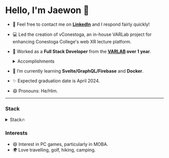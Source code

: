 # Hello, I'm Jaewon 👋
  
- :speech_balloon: Feel free to contact me on **[LinkedIn](https://www.linkedin.com/in/jaewon-yang/)** and I respond fairly quickly!

- 💻 Led the creation of vConestoga, an in-house VARLab project for enhancing Conestoga College's web XR lecture platform.
- 🔭 Worked as a **Full Stack Developer** from the **[VARLAB](https://www.linkedin.com/company/varlab-virtual-and-augmented-reality-lab/mycompany/) over 1 year**.
  <details>
    <summary>Accomplishments</summary>
    
    - Implemented advanced functionalities for both VR and desktop avatars, including features like lip sync, arm synchronization using inverse kinematics, and real-time face emotion synchronization, elevating the immersive experience for users.
    
    - Designed and developed the web entry point for lecture spaces using React and Redux, seamlessly integrating Single Sign-On (SSO) LTI authentication with Microsoft Azure and D2L, ensuring a secure and streamlined user experience.
      
    - Established an automated asset optimization that efficiently compresses 3D assets into various formats tailored to different platforms and technologies' specific needs and preferences.
      
    - Boosted performance by migrating an existing educational simulation to WebGL, enhancing interactivity and visual fidelity. Integrated tailored analytics through Microsoft PlayFab to provide detailed insights, further optimizing the learning experience.
  </details>
- :memo: I’m currently learning **Svelte/GraphQL/Firebase** and **Docker**.
- ✨ Expected graduation date is April 2024.

- 😄 Pronouns: He/Him.

---
### Stack ###
  <details>
    <summary>Stack🔥</summary>

| LANGUAGES       | FRAMEWORKS/LIBRARIES | DB/Tools           | TESTING    | CLOUD/SERVER    | CI/CD      |
| :-------------: | :------------------: | :----------------: | :--------: | :--------------:|:---------: |
| JavaScript(ES8) | React.js/Next.js/Redux| Oracle/MySQL            | Selenium   | Google Firebase | Docker    |
| TypeScript      | Node.js/Express.js   | MongoDB            | C# Unit Test| Microsoft Azure|            |           
| Java/JSP/Android| Angular              | GraphQL/Firebase   | JMeter     | Netlify         |            |
| Python          | TailwindCSS          | Vite/Webpack       |            | Github page     |            |
| HTML5/CSS3      | Material-UI          | Git/Bitbucket      |            | Heroku          |            |
| C#/ASP.NET      | Bootstrap            | Jira/Confluence    |            | Tomcat          |            |
| SQL             | Three.js             | Slack/Asana        |            |                 |            |
| Svelte          | jQuery/AJAX          |                    |            |                 |            |   
  </details>


### Interests ###
- 😄 Interest in PC games, particularly in MOBA.
- 🌍 Love travelling, golf, hiking, camping.

